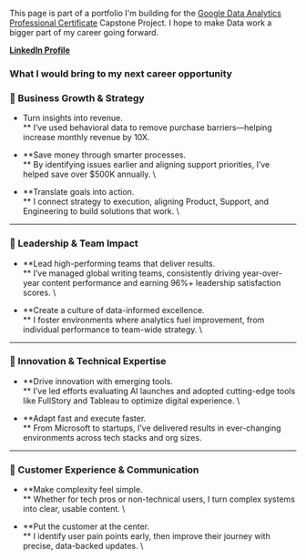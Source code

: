 This page is part of a portfolio I'm building for the [Google Data Analytics Professional Certificate](https://www.coursera.org/professional-certificates/google-data-analytics?) Capstone Project. I hope to make Data work a bigger part of my career going forward.

**[LinkedIn Profile](https://www.linkedin.com/in/enordstr/)**

### **What I would bring to my next career opportunity**


### **🔹 Business Growth & Strategy**



* Turn insights into revenue. \
** I’ve used behavioral data to remove purchase barriers—helping increase monthly revenue by 10X. 

* **Save money through smarter processes. \
** By identifying issues earlier and aligning support priorities, I’ve helped save over $500K annually. \

* **Translate goals into action. \
** I connect strategy to execution, aligning Product, Support, and Engineering to build solutions that work. \



---


### **🔹 Leadership & Team Impact**



* **Lead high-performing teams that deliver results. \
** I’ve managed global writing teams, consistently driving year-over-year content performance and earning 96%+ leadership satisfaction scores. \

* **Create a culture of data-informed excellence. \
** I foster environments where analytics fuel improvement, from individual performance to team-wide strategy. \



---


### **🔹 Innovation & Technical Expertise**



* **Drive innovation with emerging tools. \
** I’ve led efforts evaluating AI launches and adopted cutting-edge tools like FullStory and Tableau to optimize digital experience. \

* **Adapt fast and execute faster. \
** From Microsoft to startups, I’ve delivered results in ever-changing environments across tech stacks and org sizes.


---


### **🔹 Customer Experience & Communication**



* **Make complexity feel simple. \
** Whether for tech pros or non-technical users, I turn complex systems into clear, usable content. \

* **Put the customer at the center. \
** I identify user pain points early, then improve their journey with precise, data-backed updates. \




